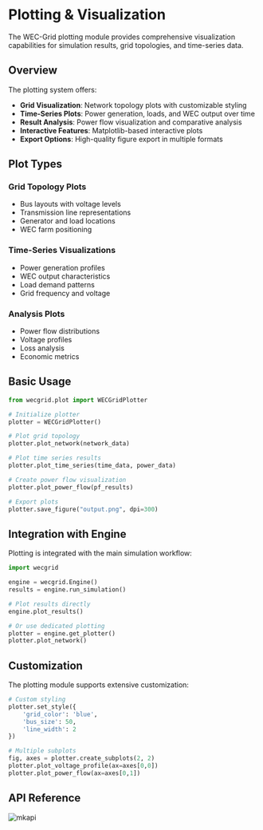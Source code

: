 # Plotting & Visualization

The WEC-Grid plotting module provides comprehensive visualization capabilities for simulation results, grid topologies, and time-series data.

## Overview

The plotting system offers:

- **Grid Visualization**: Network topology plots with customizable styling
- **Time-Series Plots**: Power generation, loads, and WEC output over time
- **Result Analysis**: Power flow visualization and comparative analysis
- **Interactive Features**: Matplotlib-based interactive plots
- **Export Options**: High-quality figure export in multiple formats

## Plot Types

### Grid Topology Plots
- Bus layouts with voltage levels
- Transmission line representations
- Generator and load locations
- WEC farm positioning

### Time-Series Visualizations
- Power generation profiles
- WEC output characteristics
- Load demand patterns
- Grid frequency and voltage

### Analysis Plots
- Power flow distributions
- Voltage profiles
- Loss analysis
- Economic metrics

## Basic Usage

```python
from wecgrid.plot import WECGridPlotter

# Initialize plotter
plotter = WECGridPlotter()

# Plot grid topology
plotter.plot_network(network_data)

# Plot time series results
plotter.plot_time_series(time_data, power_data)

# Create power flow visualization
plotter.plot_power_flow(pf_results)

# Export plots
plotter.save_figure("output.png", dpi=300)
```

## Integration with Engine

Plotting is integrated with the main simulation workflow:

```python
import wecgrid

engine = wecgrid.Engine()
results = engine.run_simulation()

# Plot results directly
engine.plot_results()

# Or use dedicated plotting
plotter = engine.get_plotter()
plotter.plot_network()
```

## Customization

The plotting module supports extensive customization:

```python
# Custom styling
plotter.set_style({
    'grid_color': 'blue',
    'bus_size': 50,
    'line_width': 2
})

# Multiple subplots
fig, axes = plotter.create_subplots(2, 2)
plotter.plot_voltage_profile(ax=axes[0,0])
plotter.plot_power_flow(ax=axes[0,1])
```

## API Reference

![mkapi](wecgrid.plot.wecgrid_plotter.WECGridPlotter)